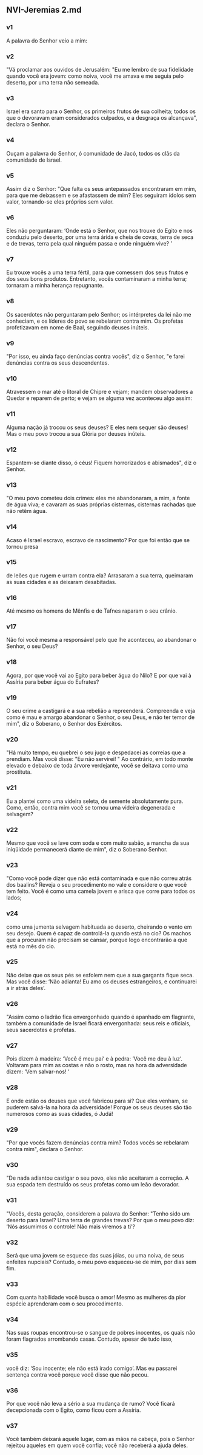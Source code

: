 ## NVI-Jeremias 2.md
### v1
 A palavra do Senhor veio a mim:
### v2
 "Vá proclamar aos ouvidos de Jerusalém: "Eu me lembro de sua fidelidade quando você era jovem: como noiva, você me amava e me seguia pelo deserto, por uma terra não semeada.
### v3
 Israel era santo para o Senhor, os primeiros frutos de sua colheita; todos os que o devoravam eram considerados culpados, e a desgraça os alcançava", declara o Senhor.
### v4
 Ouçam a palavra do Senhor, ó comunidade de Jacó, todos os clãs da comunidade de Israel.
### v5
 Assim diz o Senhor: "Que falta os seus antepassados encontraram em mim, para que me deixassem e se afastassem de mim? Eles seguiram ídolos sem valor, tornando-se eles próprios sem valor.
### v6
 Eles não perguntaram: ‘Onde está o Senhor, que nos trouxe do Egito e nos conduziu pelo deserto, por uma terra árida e cheia de covas, terra de seca e de trevas, terra pela qual ninguém passa e onde ninguém vive? ’
### v7
 Eu trouxe vocês a uma terra fértil, para que comessem dos seus frutos e dos seus bons produtos. Entretanto, vocês contaminaram a minha terra; tornaram a minha herança repugnante.
### v8
 Os sacerdotes não perguntaram pelo Senhor; os intérpretes da lei não me conheciam, e os líderes do povo se rebelaram contra mim. Os profetas profetizavam em nome de Baal, seguindo deuses inúteis.
### v9
 "Por isso, eu ainda faço denúncias contra vocês", diz o Senhor, "e farei denúncias contra os seus descendentes.
### v10
 Atravessem o mar até o litoral de Chipre e vejam; mandem observadores a Quedar e reparem de perto; e vejam se alguma vez aconteceu algo assim:
### v11
 Alguma nação já trocou os seus deuses? E eles nem sequer são deuses! Mas o meu povo trocou a sua Glória por deuses inúteis.
### v12
 Espantem-se diante disso, ó céus! Fiquem horrorizados e abismados", diz o Senhor.
### v13
 "O meu povo cometeu dois crimes: eles me abandonaram, a mim, a fonte de água viva; e cavaram as suas próprias cisternas, cisternas rachadas que não retêm água.
### v14
 Acaso é Israel escravo, escravo de nascimento? Por que foi então que se tornou presa
### v15
 de leões que rugem e urram contra ela? Arrasaram a sua terra, queimaram as suas cidades e as deixaram desabitadas.
### v16
 Até mesmo os homens de Mênfis e de Tafnes raparam o seu crânio.
### v17
 Não foi você mesma a responsável pelo que lhe aconteceu, ao abandonar o Senhor, o seu Deus?
### v18
 Agora, por que você vai ao Egito para beber água do Nilo? E por que vai à Assíria para beber água do Eufrates?
### v19
 O seu crime a castigará e a sua rebelião a repreenderá. Compreenda e veja como é mau e amargo abandonar o Senhor, o seu Deus, e não ter temor de mim", diz o Soberano, o Senhor dos Exércitos.
### v20
 "Há muito tempo, eu quebrei o seu jugo e despedacei as correias que a prendiam. Mas você disse: "Eu não servirei! " Ao contrário, em todo monte elevado e debaixo de toda árvore verdejante, você se deitava como uma prostituta.
### v21
 Eu a plantei como uma videira seleta, de semente absolutamente pura. Como, então, contra mim você se tornou uma videira degenerada e selvagem?
### v22
 Mesmo que você se lave com soda e com muito sabão, a mancha da sua iniqüidade permanecerá diante de mim", diz o Soberano Senhor.
### v23
 "Como você pode dizer que não está contaminada e que não correu atrás dos baalins? Reveja o seu procedimento no vale e considere o que você tem feito. Você é como uma camela jovem e arisca que corre para todos os lados;
### v24
 como uma jumenta selvagem habituada ao deserto, cheirando o vento em seu desejo. Quem é capaz de controlá-la quando está no cio? Os machos que a procuram não precisam se cansar, porque logo encontrarão a que está no mês do cio.
### v25
 Não deixe que os seus pés se esfolem nem que a sua garganta fique seca. Mas você disse: ‘Não adianta! Eu amo os deuses estrangeiros, e continuarei a ir atrás deles’.
### v26
 "Assim como o ladrão fica envergonhado quando é apanhado em flagrante, também a comunidade de Israel ficará envergonhada: seus reis e oficiais, seus sacerdotes e profetas.
### v27
 Pois dizem à madeira: ‘Você é meu pai’ e à pedra: ‘Você me deu à luz’. Voltaram para mim as costas e não o rosto, mas na hora da adversidade dizem: ‘Vem salvar-nos! ’
### v28
 E onde estão os deuses que você fabricou para si? Que eles venham, se puderem salvá-la na hora da adversidade! Porque os seus deuses são tão numerosos como as suas cidades, ó Judá!
### v29
 "Por que vocês fazem denúncias contra mim? Todos vocês se rebelaram contra mim", declara o Senhor.
### v30
 "De nada adiantou castigar o seu povo, eles não aceitaram a correção. A sua espada tem destruído os seus profetas como um leão devorador.
### v31
 "Vocês, desta geração, considerem a palavra do Senhor: "Tenho sido um deserto para Israel? Uma terra de grandes trevas? Por que o meu povo diz: ‘Nós assumimos o controle! Não mais viremos a ti’?
### v32
 Será que uma jovem se esquece das suas jóias, ou uma noiva, de seus enfeites nupciais? Contudo, o meu povo esqueceu-se de mim, por dias sem fim.
### v33
 Com quanta habilidade você busca o amor! Mesmo as mulheres da pior espécie aprenderam com o seu procedimento.
### v34
 Nas suas roupas encontrou-se o sangue de pobres inocentes, os quais não foram flagrados arrombando casas. Contudo, apesar de tudo isso,
### v35
 você diz: ‘Sou inocente; ele não está irado comigo’. Mas eu passarei sentença contra você porque você disse que não pecou.
### v36
 Por que você não leva a sério a sua mudança de rumo? Você ficará decepcionada com o Egito, como ficou com a Assíria.
### v37
 Você também deixará aquele lugar, com as mãos na cabeça, pois o Senhor rejeitou aqueles em quem você confia; você não receberá a ajuda deles.
